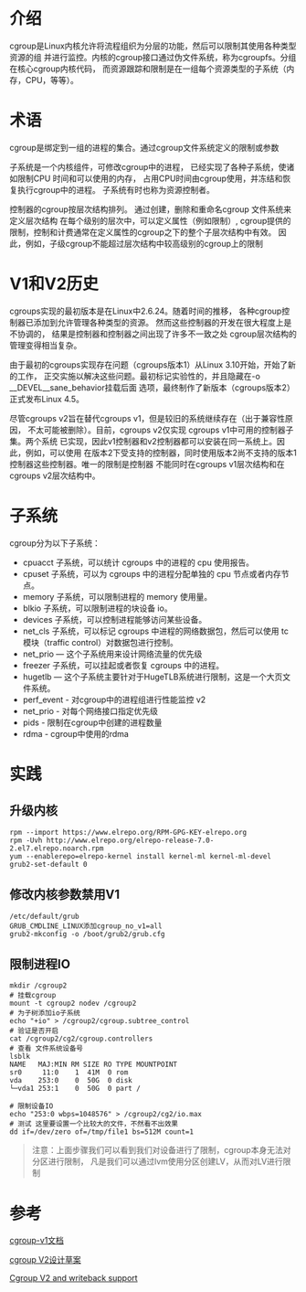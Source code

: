 # 介绍

cgroup是Linux内核允许将流程组织为分层的功能，然后可以限制其使用各种类型资源的组
并进行监控。内核的cgroup接口通过伪文件系统，称为cgroupfs。分组在核心cgroup内核代码，
而资源跟踪和限制是在一组每个资源类型的子系统（内存，CPU，等等）。

# 术语

cgroup是绑定到一组的进程的集合。通过cgroup文件系统定义的限制或参数

子系统是一个内核组件，可修改cgroup中的进程，
已经实现了各种子系统，使诸如限制CPU 时间和可以使用的内存，
占用CPU时间由cgroup使用，并冻结和恢复执行cgroup中的进程。
子系统有时也称为资源控制者。

控制器的cgroup按层次结构排列。
通过创建，删除和重命名cgroup 文件系统来定义层次结构
在每个级别的层次中，可以定义属性（例如限制）,
cgroup提供的限制，控制和计费通常在定义属性的cgroup之下的整个子层次结构中有效。 
因此，例如，子级cgroup不能超过层次结构中较高级别的cgroup上的限制

# V1和V2历史

cgroups实现的最初版本是在Linux中2.6.24。随着时间的推移，
各种cgroup控制器已添加到允许管理各种类型的资源。
然而这些控制器的开发在很大程度上是不协调的，
结果是控制器和控制器之间出现了许多不一致之处
cgroup层次结构的管理变得相当复杂。

由于最初的cgroups实现存在问题（cgroups版本1）从Linux 3.10开始，开始了新的工作，
正交实施以解决这些问题。最初标记实验性的，并且隐藏在-o __DEVEL__sane_behavior挂载后面
选项，最终制作了新版本（cgroups版本2）正式发布Linux 4.5。

尽管cgroups v2旨在替代cgroups v1，但是较旧的系统继续存在（出于兼容性原因，
不太可能被删除）。目前，cgroups v2仅实现 cgroups v1中可用的控制器子集。两个系统
已实现，因此v1控制器和v2控制器都可以安装在同一系统上。因此，例如，可以使用
在版本2下受支持的控制器，同时使用版本2尚不支持的版本1控制器这些控制器。唯一的限制是控制器
不能同时在cgroups v1层次结构和在cgroups v2层次结构中。


# 子系统

cgroup分为以下子系统：

- cpuacct 子系统，可以统计 cgroups 中的进程的 cpu 使用报告。
- cpuset 子系统，可以为 cgroups 中的进程分配单独的 cpu 节点或者内存节点。
- memory 子系统，可以限制进程的 memory 使用量。
- blkio 子系统，可以限制进程的块设备 io。
- devices 子系统，可以控制进程能够访问某些设备。
- net_cls 子系统，可以标记 cgroups 中进程的网络数据包，然后可以使用 tc 模块（traffic control）对数据包进行控制。
- net_prio — 这个子系统用来设计网络流量的优先级
- freezer 子系统，可以挂起或者恢复 cgroups 中的进程。
- hugetlb — 这个子系统主要针对于HugeTLB系统进行限制，这是一个大页文件系统。
- perf_event - 对cgroup中的进程组进行性能监控 v2
- net_prio  - 对每个网络接口指定优先级
- pids - 限制在cgroup中创建的进程数量
- rdma - cgroup中使用的rdma


# 实践

## 升级内核
```
rpm --import https://www.elrepo.org/RPM-GPG-KEY-elrepo.org
rpm -Uvh http://www.elrepo.org/elrepo-release-7.0-2.el7.elrepo.noarch.rpm
yum --enablerepo=elrepo-kernel install kernel-ml kernel-ml-devel
grub2-set-default 0
```

## 修改内核参数禁用V1

```
/etc/default/grub
GRUB_CMDLINE_LINUX添加cgroup_no_v1=all
grub2-mkconfig -o /boot/grub2/grub.cfg
```

## 限制进程IO

```
mkdir /cgroup2
# 挂载cgroup
mount -t cgroup2 nodev /cgroup2
# 为子树添加io子系统
echo "+io" > /cgroup2/cgroup.subtree_control
# 验证是否开启
cat /cgroup2/cg2/cgroup.controllers
# 查看 文件系统设备号
lsblk
NAME   MAJ:MIN RM SIZE RO TYPE MOUNTPOINT
sr0     11:0    1  41M  0 rom
vda    253:0    0  50G  0 disk
└─vda1 253:1    0  50G  0 part /

# 限制设备IO
echo "253:0 wbps=1048576" > /cgroup2/cg2/io.max
# 测试 这里要设置一个比较大的文件，不然看不出效果
dd if=/dev/zero of=/tmp/file1 bs=512M count=1
```
>注意：上面步骤我们可以看到我们对设备进行了限制，cgroup本身无法对分区进行限制，
>凡是我们可以通过lvm使用分区创建LV，从而对LV进行限制


# 参考

[cgroup-v1文档](https://www.kernel.org/doc/Documentation/cgroup-v1/)

[cgroup V2设计草案](https://www.kernel.org/doc/Documentation/cgroup-v2.txt)

[Cgroup V2 and writeback support](http://hustcat.github.io/cgroup-v2-and-writeback-support/)